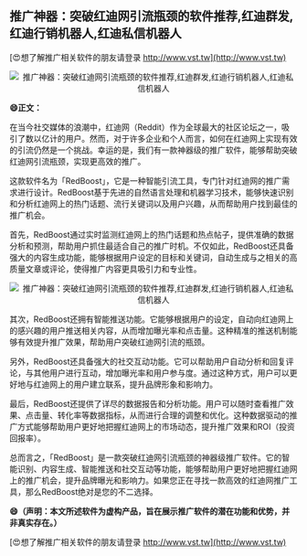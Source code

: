 ## **推广神器：突破红迪网引流瓶颈的软件推荐,红迪群发,红迪行销机器人,红迪私信机器人**

[😍想了解推广相关软件的朋友请登录 http://www.vst.tw](http://www.vst.tw)

 <center><img src="https://vst.tw/MP4/tuiguang/png/7.png" alt="推广神器：突破红迪网引流瓶颈的软件推荐,红迪群发,红迪行销机器人,红迪私信机器人"></center>

**😄正文：**

在当今社交媒体的浪潮中，红迪网（Reddit）作为全球最大的社区论坛之一，吸引了数以亿计的用户。然而，对于许多企业和个人而言，如何在红迪网上实现有效的引流仍然是一个挑战。幸运的是，我们有一款神器级的推广软件，能够帮助突破红迪网引流瓶颈，实现更高效的推广。

这款软件名为「RedBoost」，它是一种智能引流工具，专门针对红迪网的推广需求进行设计。RedBoost基于先进的自然语言处理和机器学习技术，能够快速识别和分析红迪网上的热门话题、流行关键词以及用户兴趣，从而帮助用户找到最佳的推广机会。

首先，RedBoost通过实时监测红迪网上的热门话题和热点帖子，提供准确的数据分析和预测，帮助用户抓住最适合自己的推广时机。不仅如此，RedBoost还具备强大的内容生成功能，能够根据用户设定的目标和关键词，自动生成与之相关的高质量文章或评论，使得推广内容更具吸引力和专业性。

 <center><img src="https://vst.tw/MP4/tuiguang/png/0.png" alt="推广神器：突破红迪网引流瓶颈的软件推荐,红迪群发,红迪行销机器人,红迪私信机器人"></center>

其次，RedBoost还拥有智能推送功能。它能够根据用户的设定，自动向红迪网上的感兴趣的用户推送相关内容，从而增加曝光率和点击量。这种精准的推送机制能够有效提升推广效果，帮助用户突破红迪网引流的瓶颈。

另外，RedBoost还具备强大的社交互动功能。它可以帮助用户自动分析和回复评论，与其他用户进行互动，增加曝光率和用户参与度。通过这种方式，用户可以更好地与红迪网上的用户建立联系，提升品牌形象和影响力。

最后，RedBoost还提供了详尽的数据报告和分析功能。用户可以随时查看推广效果、点击量、转化率等数据指标，从而进行合理的调整和优化。这种数据驱动的推广方式能够帮助用户更好地把握红迪网上的市场动态，提升推广效果和ROI（投资回报率）。

总而言之，「RedBoost」是一款突破红迪网引流瓶颈的神器级推广软件。它的智能识别、内容生成、智能推送和社交互动等功能，能够帮助用户更好地把握红迪网上的推广机会，提升品牌曝光和影响力。如果您正在寻找一款高效的红迪网推广工具，那么RedBoost绝对是您的不二选择。

**😄（声明：本文所述软件为虚构产品，旨在展示推广软件的潜在功能和优势，并非真实存在。）**

[😍想了解推广相关软件的朋友请登录 http://www.vst.tw](http://www.vst.tw)



